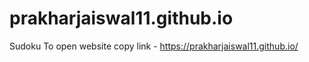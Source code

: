 # prakharjaiswal11.github.io
Sudoku
To open website copy link - https://prakharjaiswal11.github.io/
